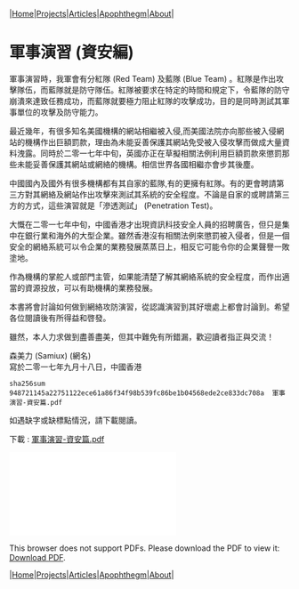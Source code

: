 |[Home](/README.md)|[Projects](/projects.md)|[Articles](/articles.md)|[Apophthegm](/apophthegm.md)|[About](/about.md)|


# **軍事演習 (資安編)**

軍事演習時，我軍會有分紅隊 (Red Team) 及藍隊 (Blue Team) 。紅隊是作出攻擊隊伍，而藍隊就是防守隊伍。紅隊被要求在特定的時間和規定下，令藍隊的防守崩潰來達致任務成功，而藍隊就要極力阻止紅隊的攻擊成功，目的是同時測試其軍事單位的攻擊及防守能力。

最近幾年，有很多知名美國機構的網站相繼被入侵,而美國法院亦向那些被入侵網站的機構作出巨額罰款，理由為未能妥善保護其網站免受被入侵攻擊而做成大量資料洩露。同時於二零一七年中旬，英國亦正在草擬相關法例利用巨額罰款來懲罰那些未能妥善保護其網站或網絡的機構。相信世界各國相繼亦會步其後塵。

中國國內及國外有很多機構都有其自家的藍隊,有的更擁有紅隊。有的更會聘請第三方對其網絡及網站作出攻擊來測試其系統的安全程度。不論是自家的或聘請第三方的方式，這些演習就是「滲透測試」 (Penetration Test)。

大慨在二零一七年中旬，中國香港才出現資訊科技安全人員的招聘廣告，但只是集中在銀行業和海外的大型企業。雖然香港沒有相關法例來懲罰被入侵者，但是一個安全的網絡系統可以令企業的業務發展蒸蒸日上，相反它可能令你的企業聲譽一敗塗地。

作為機構的掌舵人或部門主管，如果能清楚了解其網絡系統的安全程度，而作出適當的資源投放，可以有助機構的業務發展。

本書將會討論如何做到網絡攻防演習，從認識演習到其好壞處上都會討論到。希望各位閱讀後有所得益和啓發。

雖然，本人力求做到盡善盡美，但其中難免有所錯漏，歡迎讀者指正與交流！

森美力 (Samiux) (網名)  
寫於二零一七年九月十八日，中國香港

```sha256sum 948721145a22751122ece61a86f34f98b539fc86be1b04568ede2ce833dc708a  軍事演習-資安篇.pdf```

如遇缺字或缺標點情況，請下載閱讀。

下載 : [軍事演習-資安篇.pdf](/pdf/軍事演習-資安篇.pdf)

<object data="/pdf/軍事演習-資安篇.pdf" type="application/pdf" width="900px" height="700px">
    <embed src="/pdf/軍事演習-資安篇.pdf">
        <p>This browser does not support PDFs. Please download the PDF to view it: <a href="/pdf/軍事演習-資安篇.pdf">Download PDF</a>.</p>
</object>

|[Home](/README.md)|[Projects](/projects.md)|[Articles](/articles.md)|[Apophthegm](/apophthegm.md)|[About](/about.md)|
